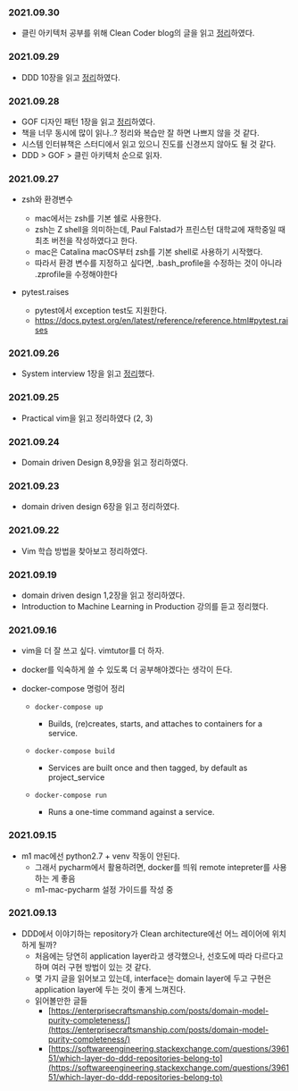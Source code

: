 ### 2021.09.30
- 클린 아키텍처 공부를 위해 Clean Coder blog의 글을 읽고 [정리](https://til.muuty.me/topics/clean-architecture/cleanarchitecture-cleancoderblog)하였다.

### 2021.09.29
- DDD 10장을 읽고 [정리](https://til.muuty.me/topics/domain-driven-design/10)하였다.

### 2021.09.28
- GOF 디자인 패턴 1장을 읽고 [정리](https://til.muuty.me/topics/gof-design-pattern/1)하였다.
- 책을 너무 동시에 많이 읽나..? 정리와 복습만 잘 하면 나쁘지 않을 것 같다.
- 시스템 인터뷰책은 스터디에서 읽고 있으니 진도를 신경쓰지 않아도 될 것 같다.
- DDD > GOF > 클린 아키텍처 순으로 읽자.
### 2021.09.27
  - zsh와 환경변수
    - mac에서는 zsh를 기본 쉘로 사용한다.
    - zsh는 Z shell을 의미하는데, Paul Falstad가 프린스턴 대학교에 재학중일 때 최초 버전을 작성하였다고 한다.
    - mac은 Catalina macOS부터 zsh를 기본 shell로 사용하기 시작했다.
    - 따라서 환경 변수를 지정하고 싶다면, .bash_profile을 수정하는 것이 아니라 .zprofile을 수정해야한다

  - pytest.raises
    - pytest에서 exception test도 지원한다.
    - https://docs.pytest.org/en/latest/reference/reference.html#pytest.raises

### 2021.09.26
  - System interview 1장을 읽고 [정리](https://til.muuty.me/topics/system-interviews/1)했다.

### 2021.09.25
  - Practical vim을 읽고 정리하였다 (2, 3)

### 2021.09.24
  - Domain driven Design 8,9장을 읽고 정리하였다.

### 2021.09.23
  - domain driven design 6장을 읽고 정리하였다.

### 2021.09.22
  - Vim 학습 방법을 찾아보고 정리하였다.


### 2021.09.19
  - domain driven design 1,2장을 읽고 정리하였다.
  - Introduction to Machine Learning in Production 강의를 듣고 정리했다.

### 2021.09.16
- vim을 더 잘 쓰고 싶다. vimtutor를 더 하자.

- docker를 익숙하게 쓸 수 있도록 더 공부해야겠다는 생각이 든다.

- docker-compose 명렁어 정리
  - ``` docker-compose up ```

    -  Builds, (re)creates, starts, and attaches to containers for a service.

  - ``` docker-compose build  ```
    - Services are built once and then tagged, by default as project_service
  - ``` docker-compose run ```
    - Runs a one-time command against a service.



### 2021.09.15
- m1 mac에선 python2.7 + venv 작동이 안된다.
  - 그래서 pycharm에서 활용하려면, docker를 띄워 remote intepreter를 사용하는 게 좋음
  - m1-mac-pycharm 설정 가이드를 작성 중

### 2021.09.13

* DDD에서 이야기하는 repository가 Clean architecture에선 어느 레이어에 위치하게 될까?
  * 처음에는 당연히 application layer라고 생각했으나, 선호도에 따라 다르다고 하며 여러 구현 방법이 있는 것 같다.
  * 몇 가지 글을 읽어보고 있는데, interface는 domain layer에 두고 구현은 application layer에 두는 것이 좋게 느껴진다.
  * 읽어볼만한 글들
    * [https://enterprisecraftsmanship.com/posts/domain-model-purity-completeness/](https://enterprisecraftsmanship.com/posts/domain-model-purity-completeness/)
    * [https://softwareengineering.stackexchange.com/questions/396151/which-layer-do-ddd-repositories-belong-to](https://softwareengineering.stackexchange.com/questions/396151/which-layer-do-ddd-repositories-belong-to)

